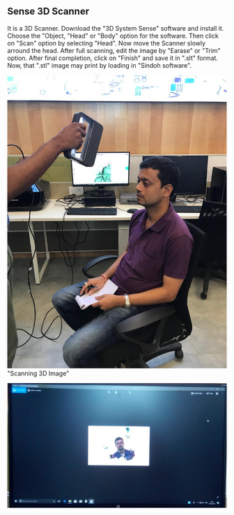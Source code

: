 ## Sense 3D Scanner

It is a 3D Scanner.
Download the "3D System Sense" software and install it.
Choose the "Object, "Head" or "Body" option for the software.
Then click on "Scan" option by selecting "Head".
Now move the Scanner slowly arround the head.
After full scanning, edit the image by "Earase" or "Trim" option.
After final completion, click on "Finish" and save it in ".slt" format.
Now, that ".stl" image may print by loading in "Sindoh software".

![Scanning 3D Image](img/scan.jpeg) "Scanning 3D Image"

![Scanned 3D Image](img/scanimage.jpeg "Scanned 3D Image")